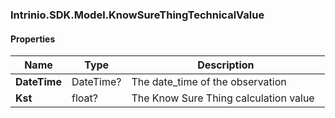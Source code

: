 [//]: # (CLASS:Intrinio.SDK.Model.KnowSureThingTechnicalValue)

[//]: # (KIND:object)

### Intrinio.SDK.Model.KnowSureThingTechnicalValue
#### Properties

[//]: # (START_DEFINITION)

Name | Type | Description
------------ | ------------- | -------------
**DateTime** | DateTime? | The date_time of the observation &nbsp;
**Kst** | float? | The Know Sure Thing calculation value &nbsp;

[//]: # (END_DEFINITION)


